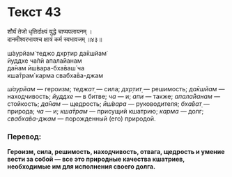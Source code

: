 # Текст 43

शौर्यं तेजो धृतिर्दाक्ष्यं युद्धे चाप्यपलायनम् ।  
दानमीश्वरभावश्च क्षात्रं कर्म स्वभावजम् ॥४३॥

ш́аурйам̇ теджо дхр̣тир да̄кшйам̇  
йуддхе ча̄пй апала̄йанам  
да̄нам ӣш́вара-бха̄ваш́ ча  
кша̄трам̇ карма свабха̄ва-джам

_ш́аурйам_ — героизм; _теджат̣_ — сила; _дхр̣тит̣_ — решимость; _да̄кшйам_ — находчивость; _йуддхе_ — в битве; _ча_ — и; _апи_ — также; _апала̄йанам_ — стойкость; _да̄нам_ — щедрость; _ӣш́вара_ — руководителя; _бха̄ват̣_ — природа; _ча_ — и; _кша̄трам_ — присущий кшатрию; _карма_ — долг; _свабха̄ва-джам_ — порожденный (его) природой.

### Перевод:

**Героизм, сила, решимость, находчивость, отвага, щедрость и умение вести за собой — все это природные качества кшатриев, необходимые им для исполнения своего долга.**
